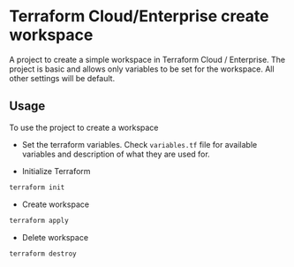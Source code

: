 # Terraform Cloud/Enterprise create workspace

A project to create a simple workspace in Terraform Cloud / Enterprise. The project is basic and allows only variables to be set for the workspace. All other settings will be default.

## Usage

To use the project to create a workspace

- Set the terraform variables. Check `variables.tf` file for available variables and description of what they are used for.

- Initialize Terraform

```bash
terraform init
```

- Create workspace

```bash
terraform apply
```

- Delete workspace

```bash
terraform destroy
```
